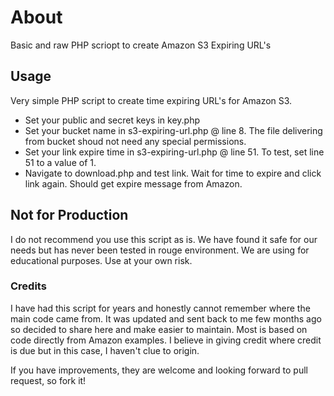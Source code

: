 # About

Basic and raw PHP scriopt to create Amazon S3 Expiring URL's

## Usage

Very simple PHP script to create time expiring URL's for Amazon S3.

- Set your public and secret keys in key.php
- Set your bucket name in s3-expiring-url.php @ line 8. The file delivering from bucket shoud not need any special permissions.
- Set your link expire time in s3-expiring-url.php @ line 51. To test, set line 51 to a value of 1.
- Navigate to download.php and test link. Wait for time to expire and click link again. Should get expire message from Amazon.

## Not for Production

I do not recommend you use this script as is. We have found it safe for our needs but has never been tested in rouge environment.  We are using for educational purposes. Use at your own risk.

### Credits

I have had this script for years and honestly cannot remember where the main code came from. It was updated and sent back to me few months ago so decided to share here and make easier to maintain. Most is based on code directly from Amazon examples. I believe in giving credit where credit is due but in this case, I haven't clue to origin.

If you have improvements, they are welcome and looking forward to pull request, so fork it!
